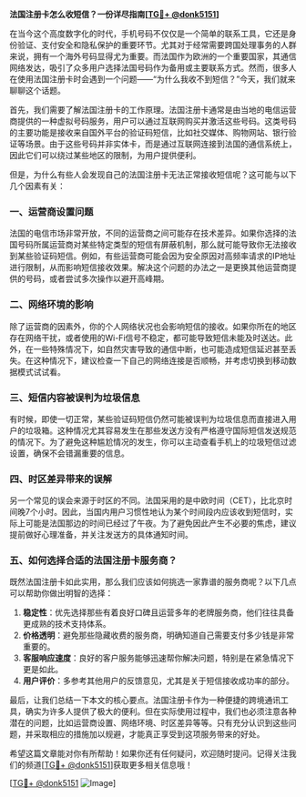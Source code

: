**法国注册卡怎么收短信？一份详尽指南[[TG💪+ @donk5151](https://t.me/s/donk5151)]**

在当今这个高度数字化的时代，手机号码不仅仅是一个简单的联系工具，它还是身份验证、支付安全和隐私保护的重要环节。尤其对于经常需要跨国处理事务的人群来说，拥有一个海外号码显得尤为重要。而法国作为欧洲的一个重要国家，其通信网络发达，吸引了众多用户选择法国号码作为备用或主要联系方式。然而，很多人在使用法国注册卡时会遇到一个问题——“为什么我收不到短信？”今天，我们就来聊聊这个话题。

首先，我们需要了解法国注册卡的工作原理。法国注册卡通常是由当地的电信运营商提供的一种虚拟号码服务，用户可以通过互联网购买并激活这些号码。这类号码的主要功能是接收来自国外平台的验证码短信，比如社交媒体、购物网站、银行验证等场景。由于这些号码并非实体卡，而是通过互联网连接到法国的通信系统上，因此它们可以绕过某些地区的限制，为用户提供便利。

但是，为什么有些人会发现自己的法国注册卡无法正常接收短信呢？这可能与以下几个因素有关：

### **一、运营商设置问题**
法国的电信市场非常开放，不同的运营商之间可能存在技术差异。如果你选择的法国号码所属运营商对某些特定类型的短信有屏蔽机制，那么就可能导致你无法接收到某些验证码短信。例如，有些运营商可能会因为安全原因对高频率请求的IP地址进行限制，从而影响短信接收效果。解决这个问题的办法之一是更换其他运营商提供的号码，或者尝试多次操作以避开高峰期。

### **二、网络环境的影响**
除了运营商的因素外，你的个人网络状况也会影响短信的接收。如果你所在的地区存在网络干扰，或者使用的Wi-Fi信号不稳定，都可能导致短信未能及时送达。此外，在一些特殊情况下，如自然灾害导致的通信中断，也可能造成短信延迟甚至丢失。在这种情况下，建议检查一下自己的网络连接是否顺畅，并考虑切换到移动数据模式试试看。

### **三、短信内容被误判为垃圾信息**
有时候，即使一切正常，某些验证码短信仍然可能被误判为垃圾信息而直接进入用户的垃圾箱。这种情况尤其容易发生在那些发送方没有严格遵守国际短信发送规范的情况下。为了避免这种尴尬情况的发生，你可以主动查看手机上的垃圾短信过滤设置，确保不会错漏重要的信息。

### **四、时区差异带来的误解**
另一个常见的误会来源于时区的不同。法国采用的是中欧时间（CET），比北京时间晚7个小时。因此，当国内用户习惯性地认为某个时间段内应该收到短信时，实际上可能是法国那边的时间已经过了午夜。为了避免因此产生不必要的焦虑，建议提前做好心理准备，并关注发送方的具体通知时间。

### **五、如何选择合适的法国注册卡服务商？**
既然法国注册卡如此实用，那么我们应该如何挑选一家靠谱的服务商呢？以下几点可以帮助你做出明智的选择：
1. **稳定性**：优先选择那些有着良好口碑且运营多年的老牌服务商，他们往往具备更成熟的技术支持体系。
2. **价格透明**：避免那些隐藏收费的服务商，明确知道自己需要支付多少钱是非常重要的。
3. **客服响应速度**：良好的客户服务能够迅速帮你解决问题，特别是在紧急情况下更是如此。
4. **用户评价**：多参考其他用户的反馈意见，尤其是关于短信接收成功率的部分。

最后，让我们总结一下本文的核心要点。法国注册卡作为一种便捷的跨境通讯工具，确实为许多人提供了极大的便利。但在实际使用过程中，我们也必须注意各种潜在的问题，比如运营商设置、网络环境、时区差异等等。只有充分认识到这些问题，并采取相应的措施加以规避，才能真正享受到这项服务带来的好处。

希望这篇文章能对你有所帮助！如果你还有任何疑问，欢迎随时提问。记得关注我们的频道[[TG💪+ @donk5151](https://t.me/s/donk5151)]获取更多相关信息哦！

[[TG💪+ @donk5151](https://t.me/s/donk5151) ![Image](https://i.postimg.cc/rwNCRYN7/Snipaste-2025-04-30-17-27-05.png)]